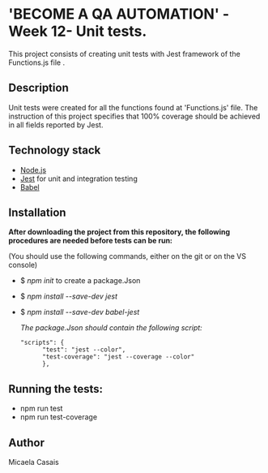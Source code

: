 # 'BECOME A QA AUTOMATION' - Week 12- Unit tests.

This project consists of creating unit tests with Jest framework of the Functions.js file .

## Description
Unit tests were created for all the functions found at 'Functions.js' file.  The instruction of this project specifies that 100% coverage should be achieved in all fields reported by Jest.

## Technology stack 
* [Node.js](https://nodejs.org/es/docs/) 
* [Jest](https://jestjs.io/docs/getting-started) for unit and integration testing 
* [Babel](https://babeljs.io/docs/en/) 

## Installation 

**After downloading the project from this repository, the following procedures are needed before tests can be run:**

 (You should use the following commands, either on the git or on the VS console)

* $ *npm init* to create a package.Json
* $ *npm install --save-dev jest*
* $ *npm install --save-dev babel-jest*

    *The package.Json should contain the following script:*

      "scripts": {
            "test": "jest --color",
            "test-coverage": "jest --coverage --color"
            },

## Running the tests:
* npm run test
* npm run test-coverage

## Author
Micaela Casais
